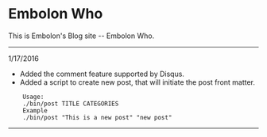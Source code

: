 # Embolon Who

This is Embolon's Blog site -- Embolon Who.

---

1/17/2016

* Added the comment feature supported by Disqus.
* Added a script to create new post, that will initiate the post front matter.


```
    Usage:
    ./bin/post TITLE CATEGORIES 
    Example
    ./bin/post "This is a new post" "new post"
```

---

